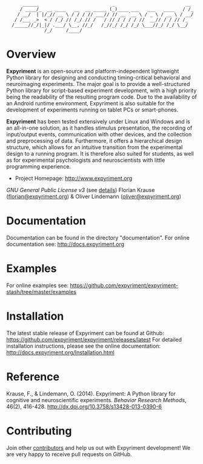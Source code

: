 ```
      ______                           _                          __
     / ____/_  __ ____   __  __ _____ (_)____ ___   ___   ____   / /_
    / __/  | |/_// __ \ / / / // ___// // __ `__ \ / _ \ / __ \ / __/
   / /___ _>  < / /_/ // /_/ // /   / // / / / / //  __// / / // /_
  /_____//_/|_|/ .___/ \__, //_/   /_//_/ /_/ /_/ \___//_/ /_/ \__/
              /_/     /____/
```


Overview
========
**Expyriment** is an open-source and platform-independent lightweight Python
library for designing and conducting timing-critical behavioral and
neuroimaging experiments. The major goal is to provide a well-structured
Python library for script-based experiment development, with a high priority
being the readability of the resulting program code. Due to the availability
of an Android runtime environment, Expyriment is also suitable for the
development of experiments running on tablet PCs or smart-phones.

**Expyriment** has been tested extensively under Linux and Windows and is an
all-in-one solution, as it handles stimulus presentation, the recording of
input/output events, communication with other devices, and the collection and
preprocessing of data. Furthermore, it offers a hierarchical design structure,
which allows for an intuitive transition from the experimental design to a
running program. It is therefore also suited for students, as well as for
experimental psychologists and neuroscientists with little programming
experience.

- Project Homepage: http://www.expyriment.org

*GNU General Public License v3* (see [details])
Florian Krause (florian@expyriment.org) & Oliver Lindemann (oliver@expyriment.org)

Documentation
=============
Documentation can be found in the directory "documentation".
For online documentation see: http://docs.expyriment.org

Examples
========
For online examples see: https://github.com/expyriment/expyriment-stash/tree/master/examples

Installation
============
The latest stable release of Expyriment can be found at Github:
https://github.com/expyriment/expyriment/releases/latest
For detailed installation instructions, please see the online documentation:
http://docs.expyriment.org/Installation.html

Reference
=========
Krause, F., & Lindemann, O. (2014). Expyriment: A Python library for cognitive
and neuroscientific experiments. *Behavior Research Methods*, 46(2), 416-428.
http://dx.doi.org/10.3758/s13428-013-0390-6

[details]: https://github.com/expyriment/expyriment/blob/master/COPYING.txt

Contributing
============
Join other
[contributors](https://github.com/expyriment/expyriment/graphs/contributors)
and help us out with Expyriment development! We are very happy to receive pull
requests on GitHub.
